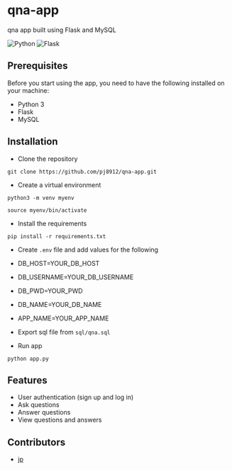 # qna-app
qna app built using Flask and MySQL

![Python](https://shields.io/static/v1?label=python&message=3.10.6&color=green) ![Flask](https://shields.io/static/v1?label=flask&message=2.2.2&color=green)

## Prerequisites
Before you start using the app, you need to have the following installed on your machine:

- Python 3
- Flask
- MySQL


## Installation

- Clone the repository

```
git clone https://github.com/pj8912/qna-app.git
```

- Create a virtual environment
```
python3 -m venv myenv
```

```
source myenv/bin/activate
```


- Install the requirements
```
pip install -r requirements.txt
```

- Create `.env` file and add values for the following

- DB_HOST=YOUR_DB_HOST
- DB_USERNAME=YOUR_DB_USERNAME
- DB_PWD=YOUR_PWD
- DB_NAME=YOUR_DB_NAME
- APP_NAME=YOUR_APP_NAME

- Export sql file from `sql/qna.sql`


- Run app

```
python app.py
```


## Features
- User authentication (sign up and log in)
- Ask questions
- Answer questions
- View questions and answers

## Contributors

- [jp](https://github.com/pj8912)
